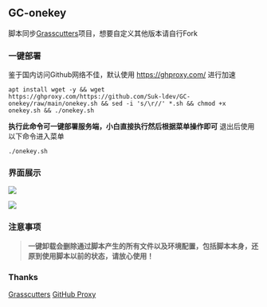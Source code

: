 ## GC-onekey

脚本同步[Grasscutters](https://github.com/Grasscutters/Grasscutter)项目，想要自定义其他版本请自行Fork


### 一键部署

鉴于国内访问Github网络不佳，默认使用 https://ghproxy.com/ 进行加速

```shell
apt install wget -y && wget https://ghproxy.com/https://github.com/Suk-ldev/GC-onekey/raw/main/onekey.sh && sed -i 's/\r//' *.sh && chmod +x  onekey.sh && ./onekey.sh
```

**执行此命令可一键部署服务端，小白直接执行然后根据菜单操作即可**
退出后使用以下命令进入菜单

```shell
./onekey.sh
```

### 界面展示

![](/images/1.png)

![](/images/2.png)


### 注意事项

>   **一键卸载会删除通过脚本产生的所有文件以及环境配置，包括脚本本身，还原到使用脚本以前的状态，请放心使用！**

### Thanks

[Grasscutters](https://github.com/Grasscutters/Grasscutter)
[GitHub Proxy](https://ghproxy.com/)
